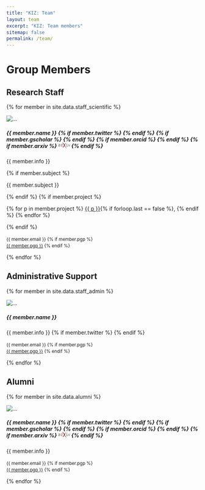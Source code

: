```yaml
---
title: "KIZ: Team"
layout: team
excerpt: "KIZ: Team members"
sitemap: false
permalink: /team/
---
```


# Group Members


## Research Staff

{% for member in site.data.staff_scientific %}
<div class="card mb-3 w-75">
  <div class="row g-0">
    <div class="col-md-4">
      <img src="/images/team/{{ member.photo }}" class="img-fluid rounded-start" alt="...">
    </div>
    <div class="col-md-8">
      <div class="card-body">
        <h5 class="card-title">
          {{ member.name }}
          {% if member.twitter %}
          <a href="https://twitter.com/{{member.twitter}}"><i class="fa-brands fa-twitter"></i></a>
          {% endif %}
          {% if member.gscholar %}
          <a href="https://scholar.google.de/citations?user={{member.gscholar}}"><i class="fa-brands fa-google-scholar"></i></a>
          {% endif %}
          {% if member.orcid %}
          <a href="https://orcid.org/{{member.orcid}}"><i class="fa-brands fa-orcid"></i></a>
          {% endif %}
          {% if member.arxiv %}
          <a href="https://arxiv.org/a/{{member.arxiv}}.html"><img src="/images/arxiv-logo.svg" style="display: inline-block; height: 1em;"></a>
          {% endif %}
        </h5>
        <p class="card-text">{{ member.info }}</p>
        {% if member.subject %}
        <p class="card-text"><i class="fa-solid fa-graduation-cap"></i> {{ member.subject }}</p>
        {% endif %}
        {% if member.project %}
        <p class="card-text"><i class="fa-solid fa-screwdriver-wrench"></i>
          {% for p in member.project %}
          <a href="/research/{{ p }}/">{{ p }}</a>{% if forloop.last == false %}, {% endif %}
          {% endfor %}
        </p>
        {% endif %}
        <p class="card-text">
          <small class="text-body-secondary"><i class="fa-solid fa-envelope"></i> {{ member.email }}
          {% if member.pgp %}
            <br/><i class="fa-solid fa-key"></i> <a href="https://keys.openpgp.org/vks/v1/by-fingerprint/{{member.pgp}}" target="_blank">{{ member.pgp }}</a>
          {% endif %}
          </small>
        </p>
      </div>
    </div>
  </div>
</div>
{% endfor %}


## Administrative Support

{% for member in site.data.staff_admin %}
<div class="card mb-3 w-75">
  <div class="row g-0">
    <div class="col-md-4">
      <img src="/images/team/{{ member.photo }}" class="img-fluid rounded-start" alt="...">
    </div>
    <div class="col-md-8">
      <div class="card-body">
        <h5 class="card-title">{{ member.name }}</h5>
        <p class="card-text">
          {{ member.info }}
          {% if member.twitter %}
          <a href="https://twitter.com/{{member.twitter}}"><i class="fa-brands fa-twitter"></i></a>
          {% endif %}
        </p>
        <p class="card-text">
          <small class="text-body-secondary"><i class="fa-solid fa-envelope"></i> {{ member.email }}
          {% if member.pgp %}
            <br/><i class="fa-solid fa-key"></i> <a href="https://keys.openpgp.org/vks/v1/by-fingerprint/{{member.pgp}}" target="_blank">{{ member.pgp }}</a>
          {% endif %}
          </small>
        </p>
      </div>
    </div>
  </div>
</div>
{% endfor %}


## Alumni

{% for member in site.data.alumni %}
<div class="card mb-3 w-75">
  <div class="row g-0">
    <div class="col-md-4">
      <img src="/images/team/{{ member.photo }}" class="img-fluid rounded-start" alt="...">
    </div>
    <div class="col-md-8">
      <div class="card-body">
        <h5 class="card-title">
          {{ member.name }}
          {% if member.twitter %}
          <a href="https://twitter.com/{{member.twitter}}"><i class="fa-brands fa-twitter"></i></a>
          {% endif %}
          {% if member.gscholar %}
          <a href="https://scholar.google.de/citations?user={{member.gscholar}}"><i class="fa-brands fa-google-scholar"></i></a>
          {% endif %}
          {% if member.orcid %}
          <a href="https://orcid.org/{{member.orcid}}"><i class="fa-brands fa-orcid"></i></a>
          {% endif %}
          {% if member.arxiv %}
          <a href="https://arxiv.org/a/{{member.arxiv}}.html"><img src="/images/arxiv-logo.svg" style="display: inline-block; height: 1em;"></a>
          {% endif %}
        </h5>
        <p class="card-text">{{ member.info }}</p>
        <p class="card-text">
          <small class="text-body-secondary"><i class="fa-solid fa-envelope"></i> {{ member.email }}
          {% if member.pgp %}
            <br/><i class="fa-solid fa-key"></i> <a href="https://keys.openpgp.org/vks/v1/by-fingerprint/{{member.pgp}}" target="_blank">{{ member.pgp }}</a>
          {% endif %}
          </small>
        </p>
      </div>
    </div>
  </div>
</div>
{% endfor %}
